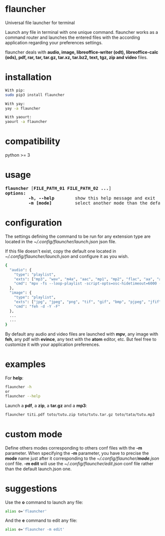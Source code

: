 # flauncher
Universal file launcher for terminal

Launch any file in terminal with one unique command. flauncher works as a command router and launches the entered files with the according application regarding your preferences settings.

flauncher deals with **audio, image, libreoffice-writer (odt), libreoffice-calc (ods), pdf, rar, tar, tar.gz, tar.xz, tar.bz2, text, tgz, zip and video** files.

# installation
```sh
With pip:
sudo pip3 install flauncher

With yay:
yay -a flauncher

With yaourt:
yaourt -a flauncher
```

# compatibility
python >= 3


# usage
<pre>
<b>flauncher</b> [<b>FILE_PATH_01 FILE_PATH_02 ...</b>]
<b>options:</b>
<!-- -->         <b>-h, --help</b>        show this help message and exit
<!-- -->         <b>-m [mode]</b>         select another mode than the default launch one to open another conf file than launch.json
</pre>

# configuration
The settings defining the command to be run for any extension type are located in the *~/.config/flauncher/launch.json* json file.

If this file doesn't exist, copy the default one located in *~/.config/flauncher/launch.json* and configure it as you wish.

```sh
{
  "audio": {
    "type": "playlist",
    "exts": ["mp3", "wav", "m4a", "aac", "mp1", "mp2", "flac", "aa", "aax", "act", "aiff", "amr", "ape", "au", "awb", "dct", "dss", "dvf", "gsm", "iklax", "ivs", "m4b", "m4p", "mmf", "mpc", "msv", "nmf", "nsf", "oga", "mogg", "opus", "ra", "raw", "sin", "tta", "vox", "wma", "wv", "8svx"],
    "cmd": "mpv -fs --loop-playlist -script-opts=osc-hidetimeout=6000 --player-operation-mode=pseudo-gui"
  },
  "image": {
    "type": "playlist",
    "exts": ["jpg", "jpeg", "png", "tif", "gif", "bmp", "pjpeg", "jfif", "exif", "tiff", "png", "ppm", "pgm", "pbm", "pnm", "webp", "hdr", "heif", "bat", "bpg"],
    "cmd": "feh -d -Y -F"
  },
  ...
  ...
}
```

By default any audio and video files are launched with **mpv**, any image with **feh**, any pdf with **evince**, any text with the **atom** editor, etc.
But feel free to customize it with your application preferences.

# examples
For **help**:<br/>
```sh
flauncher -h
or
flauncher --help
```

Launch a **pdf**, a **zip**, a **tar.gz** and a **mp3**:<br/>
```sh
flauncher titi.pdf toto/tutu.zip toto/tutu.tar.gz toto/tata/tutu.mp3
```


# custom mode
Define others modes corresponding to others conf files with the **-m** parameter.
When specifying the **-m** parameter, you have to precise the **mode** name just after it corresponding to the *~/.config/flauncher/**mode**.json* conf file.
**-m edit** will use the *~/.config/flauncher/edit.json* conf file rather than the default launch.json one.


# suggestions
Use the **o** command to launch any file:<br/>
```sh
alias o='flauncher'
```

And the **e** command to edit any file:<br/>
```sh
alias e='flauncher -m edit'
```
